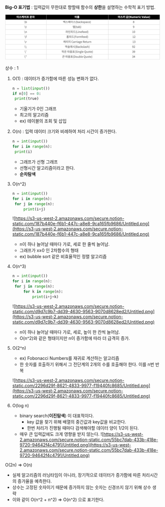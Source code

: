 **Big-O 표기법** : 입력값이 무한대로 향할때 함수의 **상한**을 설명하는 수학적 표기 방법.

![escape](../img/escape.png)

상수 : 1

1. O(1) : 데이터가 증가함에 따른 성능 변화가 없다.

   ```python
   n = list(input())
   if n[0] == 0:
   	print(true)
   ```

   - 기울기가 0인 그래프
   - 최고의 알고리즘
   - ex) 테이블의 조회 및 삽입

2. O(n) : 입력 데이터 크기와 비례하여 처리 시간이 증가한다.

   ```python
   n = int(input())
   for i in range(n):
   	print(i)
   ```

   - 그래프가 선형 그래프
   - 선형시간 알고리즘이라고 한다.
   - **순차탐색**

3. O(n^2)

   ```python
   n = int(input())
   for i in range(n):
   	for j in range(n):
   		print(i+j)
   ```

   ![https://s3-us-west-2.amazonaws.com/secure.notion-static.com/187b440e-f6b1-447c-a8e8-9ca165fb9686/Untitled.png](https://s3-us-west-2.amazonaws.com/secure.notion-static.com/187b440e-f6b1-447c-a8e8-9ca165fb9686/Untitled.png)

   - n이 하나 늘어날 때마다 가로, 세로 한 줄씩 늘어남.
   - 그래프가 x≥0 인 2차함수의 형태
   - ex) bubble sort 같은 비효율적인 정렬 알고리즘

4. O(n^3)

   ```python
   n = int(input())
   for i in range(n):
   	for j in range(n):
   		for k in range(n):
   			print(i+j+k)
   ```

   ![https://s3-us-west-2.amazonaws.com/secure.notion-static.com/d9d7c9b7-dd39-4630-9563-9070d8628ed2/Untitled.png](https://s3-us-west-2.amazonaws.com/secure.notion-static.com/d9d7c9b7-dd39-4630-9563-9070d8628ed2/Untitled.png)

   - n이 하나 늘어날 때마다 가로, 세로, 높이 한 칸씩 늘어남.
   - O(n^2)와 같은 형태이지만 n이 증가함에 따라 더 급격히 증가.

5. O(2^n)

   - ex) Fobonacci Numbers를 재귀로 계산하는 알고리즘
   - 한 숫자를 호출하기 위해서 그 전단계의 2개의 수를 호출해야 한다. 이를 n번 반복

   ![https://s3-us-west-2.amazonaws.com/secure.notion-static.com/2296d29f-8621-4833-9977-f19440fc8685/Untitled.png](https://s3-us-west-2.amazonaws.com/secure.notion-static.com/2296d29f-8621-4833-9977-f19440fc8685/Untitled.png)

6. O(log n)
   - binary search(**이진탐색**) 이 대표적이다.
     - key 값을 찾기 위해 배열의 중간값과 key값을 비교한다.
     - 한번 처리가 진행될 때마다 검색해야할 데이터 양이 1/2이 된다.
   - 매우 큰 입력값에도 크게 영향을 받지 않는다.
     ![https://s3-us-west-2.amazonaws.com/secure.notion-static.com/55bc7dab-433b-418e-9720-94642f4c4791/Untitled.png](https://s3-us-west-2.amazonaws.com/secure.notion-static.com/55bc7dab-433b-418e-9720-94642f4c4791/Untitled.png)

O(2n) ⇒ O(n)

- 실제 알고리즘의 러닝타임이 아니라, 장기적으로 데이터가 증가함에 따른 처리시간의 증가율을 예측한다.
- 상수는 고정된 숫자이기 때문에 증가하지 않는 숫자는 신경쓰지 않기 위해 상수 생략
- 이와 같이 O(n^2 + n^2) ⇒ O(n^2) 으로 표기한다.
